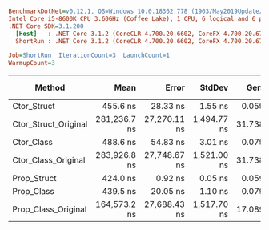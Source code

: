 ``` ini

BenchmarkDotNet=v0.12.1, OS=Windows 10.0.18362.778 (1903/May2019Update/19H1)
Intel Core i5-8600K CPU 3.60GHz (Coffee Lake), 1 CPU, 6 logical and 6 physical cores
.NET Core SDK=3.1.200
  [Host]   : .NET Core 3.1.2 (CoreCLR 4.700.20.6602, CoreFX 4.700.20.6702), X64 RyuJIT
  ShortRun : .NET Core 3.1.2 (CoreCLR 4.700.20.6602, CoreFX 4.700.20.6702), X64 RyuJIT

Job=ShortRun  IterationCount=3  LaunchCount=1  
WarmupCount=3  

```
|               Method |         Mean |        Error |      StdDev |   Gen 0 | Gen 1 | Gen 2 | Allocated |
|--------------------- |-------------:|-------------:|------------:|--------:|------:|------:|----------:|
|          Ctor_Struct |     455.6 ns |     28.33 ns |     1.55 ns |  0.0591 |     - |     - |     280 B |
| Ctor_Struct_Original | 281,236.7 ns | 27,270.11 ns | 1,494.77 ns | 31.7383 |     - |     - |  150136 B |
|           Ctor_Class |     488.6 ns |     54.83 ns |     3.01 ns |  0.0792 |     - |     - |     376 B |
|  Ctor_Class_Original | 283,926.8 ns | 27,748.67 ns | 1,521.00 ns | 31.7383 |     - |     - |  150104 B |
|          Prop_Struct |     424.0 ns |      0.92 ns |     0.05 ns |  0.0591 |     - |     - |     280 B |
|           Prop_Class |     439.5 ns |     20.05 ns |     1.10 ns |  0.0796 |     - |     - |     376 B |
|  Prop_Class_Original | 164,573.2 ns | 27,688.43 ns | 1,517.70 ns | 17.0898 |     - |     - |   81417 B |
